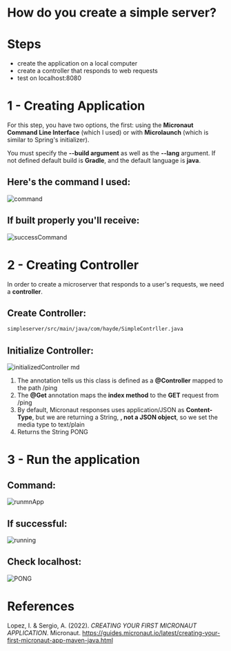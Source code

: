 # How do you create a simple server? 

# Steps 
- create the application on a local computer 
- create a controller that responds to web requests 
- test on localhost:8080 

# 1 - Creating Application 
For this step, you have two options, the first: using the **Micronaut Command Line Interface** (which I used) or with **Microlaunch** (which is similar to Spring's initializer). 

You must specify the **--build argument** as well as the **--lang** argument. If not defined default build is **Gradle**, and the default language is **java**. 

## Here's the command I used: 
![command](https://user-images.githubusercontent.com/109105989/201495738-c80fff77-d5fe-4747-94e4-c186a3e61be7.png)

## If built properly you'll receive: 
![successCommand](https://user-images.githubusercontent.com/109105989/201495748-52b83648-ddb8-4104-91ca-d9ede5e02a71.png)

# 2 - Creating Controller 
In order to create a microserver that responds to a user's requests, we need a **controller**. 

## Create Controller: 
```bash 
simpleserver/src/main/java/com/hayde/SimpleContrller.java
```
## Initialize Controller: 
![initializedController md](https://user-images.githubusercontent.com/109105989/201496230-37350555-9b66-4d94-b06f-4376f1b80b36.png)

1. The annotation tells us this class is defined as a **@Controller** mapped to the path /ping 
2. The **@Get** annotation maps the **index method** to the **GET** request from /ping
3. By default, Micronaut responses uses application/JSON as **Content-Type**, but we are returning a String, **, not a JSON object**, so we set
  the media type to text/plain
4. Returns the String PONG

# 3 - Run the application 

## Command: 
![runmnApp](https://user-images.githubusercontent.com/109105989/201496482-1749199d-04b0-47fe-a67e-74e1a3eae279.png)
## If successful:  
![running](https://user-images.githubusercontent.com/109105989/201496514-8cd61b0b-4725-43fa-a8ec-26f915cbc4e3.png)
## Check localhost: 
![PONG](https://user-images.githubusercontent.com/109105989/201496530-a70f1d3b-4e87-490d-97b7-fc1433e4a87a.png)


# References 
Lopez, I. & Sergio, A. (2022). *CREATING YOUR FIRST MICRONAUT APPLICATION*. Micronaut. <https://guides.micronaut.io/latest/creating-your-first-micronaut-app-maven-java.html> 
